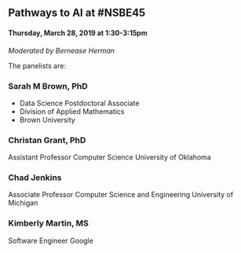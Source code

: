 ## Pathways to AI at #NSBE45

#### Thursday, March 28, 2019 at 1:30-3:15pm

_Moderated by Bernease Herman_

The panelists are:

### Sarah M Brown, PhD
- Data Science Postdoctoral Associate
- Division of Applied Mathematics
- Brown University

### Christan Grant, PhD
Assistant Professor
Computer Science 
University of Oklahoma


### Chad Jenkins
Associate Professor
Computer Science and Engineering
University of Michigan


### Kimberly Martin, MS
Software Engineer
Google
